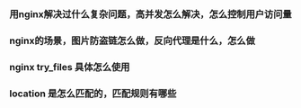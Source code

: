 ### 用nginx解决过什么复杂问题，高并发怎么解决，怎么控制用户访问量

### nginx的场景，图片防盗链怎么做，反向代理是什么，怎么做

### nginx try_files 具体怎么使用

### location 是怎么匹配的，匹配规则有哪些